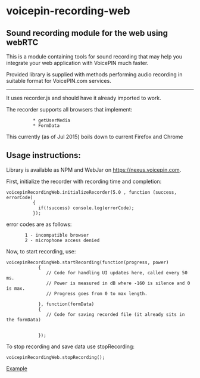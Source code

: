 # voicepin-recording-web

## Sound recording module for the web using webRTC

This is a module containing tools for sound recording that may help you integrate your web application with VoicePIN much faster.

Provided library is supplied with methods performing audio recording in suitable format for VoicePIN.com services.
  
___

It uses recorder.js and should have it already imported to work.

The recorder supports all browsers that implement:
             
              * getUserMedia
              * FormData
              
This currently (as of Jul 2015) boils down to current Firefox and Chrome

## Usage instructions:

Library is available as NPM and WebJar on https://nexus.voicepin.com.

First, initialize the recorder with recording time and completion:

    voicepinRecordingWeb.initializeRecorder(5.0 , function (success, errorCode)
              {
                if(!success) console.log(errorCode);
              });
              
error codes are as follows:

           1 - incompatible browser
           2 - microphone access denied

Now, to start recording, use: 

    voicepinRecordingWeb.startRecording(function(progress, power) 
                {
                   // Code for handling UI updates here, called every 50 ms. 
                   // Power is measured in dB where -160 is silence and 0 is max.
                   // Progress goes from 0 to max length.
                
                }, function(formData) 
                {
                   // Code for saving recorded file (it already sits in the formData) 
                   
                
                });

To stop recording and save data use stopRecording:

    voicepinRecordingWeb.stopRecording();  
                
[Example](example/index.html)